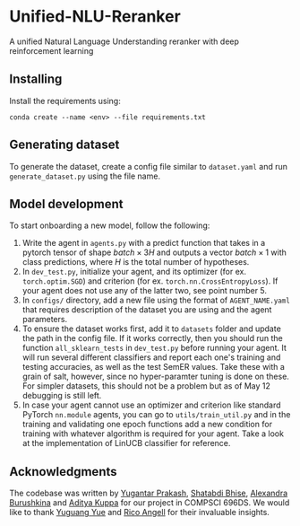 # Unified-NLU-Reranker
 A unified Natural Language Understanding reranker with deep reinforcement learning

## Installing
Install the requirements using:

``
conda create --name <env> --file requirements.txt
``

## Generating dataset
To generate the dataset, create a config file similar to ``dataset.yaml`` and run ``generate_dataset.py`` using the file name.

## Model development
To start onboarding a new model, follow the following:
1. Write the agent in ``agents.py`` with a predict function that takes in a pytorch tensor of shape $batch \times 3H$ and outputs a vector $batch \times 1$ with class predictions, where $H$ is the total number of hypotheses.
2. In ``dev_test.py``, initialize your agent, and its optimizer (for ex. ``torch.optim.SGD``) and criterion (for ex. ``torch.nn.CrossEntropyLoss``). If your agent does not use any of the latter two, see point number 5.
3. In ``configs/`` directory, add a new file using the format of ``AGENT_NAME.yaml`` that requires description of the dataset you are using and the agent parameters.
4. To ensure the dataset works first, add it to ``datasets`` folder and update the path in the config file. If it works correctly, then you should run the function ``all_sklearn_tests`` in ``dev_test.py`` before running your agent. It will run several different classifiers and report each one's training and testing accuracies, as well as the test SemER values. Take these with a grain of salt, however, since no hyper-paramter tuning is done on these. For simpler datasets, this should not be a problem but as of May 12 debugging is still left.
5. In case your agent cannot use an optimizer and criterion like standard PyTorch ``nn.module`` agents, you can go to ``utils/train_util.py`` and in the training and validating one epoch functions add a new condition for training with whatever algorithm is required for your agent. Take a look at the implementation of LinUCB classifier for reference.

## Acknowledgments
The codebase was written by [Yugantar Prakash](https://www.yugantar.me/), [Shatabdi Bhise](https://www.linkedin.com/in/shatabdibhise/), [Alexandra Burushkina](https://www.linkedin.com/in/alexandra-burushkina-5417a7215/) and [Aditya Kuppa](https://www.linkedin.com/in/adityakuppa/) for our project in COMPSCI 696DS. We would like to thank [Yuguang Yue](https://www.linkedin.com/in/yuguang-yue-95aba08a/) and [Rico Angell](https://people.cs.umass.edu/~rangell/) for their invaluable insights.

<!-- git push --set-upstream origin HEAD:main-dev-tests -->